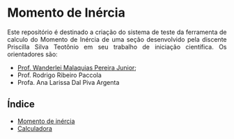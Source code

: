 <h1>Momento de Inércia</h1>

<p align = "justify">Este repositório é destinado a criação do sistema de teste da ferramenta de calculo do Momento de Inércia de uma seção desenvolvido pela discente Priscilla Silva Teotônio em seu trabalho de iniciação científica. Os orientadores são:</p>

<ul>
  <li><a href="http://lattes.cnpq.br/2268506213083114" target="_blank">Prof. Wanderlei Malaquias Pereira Junior</a>;</li>
  <li>Prof. Rodrigo Ribeiro Paccola</li>
  <li>Profa. Ana Larissa Dal Piva Argenta</li>
</ul>

<h2>Índice</h2>

<ul>
    <li><a href="https://github.com/wmpjrufg/PriscillaSilvaTeotonio/blob/gh-pages/MOMENTOINERCIA.md">Momento de inércia</a></li>
    <li><a href="https://github.com/wmpjrufg/PriscillaSilvaTeotonio/blob/gh-pages/CALCULADORA.md">Calculadora</a></li>
</ul>

